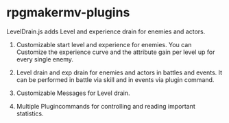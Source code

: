 # rpgmakermv-plugins

LevelDrain.js adds Level and experience drain for enemies and actors.

 1. Customizable start level and experience for enemies.
    You can Customize the experience curve and the attribute gain per 
    level up for every single enemy.
 
 2. Level drain and exp drain for enemies and actors in battles and events.
    It can be performed in battle via skill and in events via plugin command.
 
 3. Customizable Messages for Level drain.
 
 4. Multiple Plugincommands for controlling and reading important statistics. 
